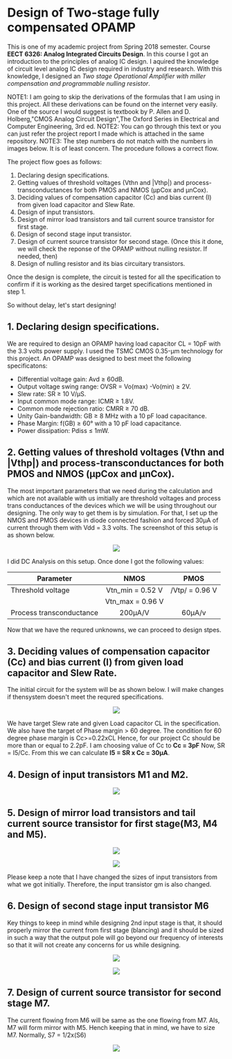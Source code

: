 # Design of Two-stage fully compensated OPAMP

This is one of my academic project from Spring 2018 semester. Course __EECT 6326: Analog Integrated Circuits Design__. In this course I got an introduction to the principles of analog IC design. I aquired the knowledge of circuit level analog IC design required in industry and research. With this knowledge, I designed an _Two stage Operational Amplifier with miller compensation and programmable nulling resistor_.

NOTE1:  I am going to skip the derivations of the formulas that I am using in this project. All these derivations can be found on the internet very easily. One of the source I would suggest is textbook by P. Allen and D. Holberg,"CMOS Analog Circuit Design",The Oxford Series in Electrical and Computer Engineering, 3rd ed.
NOTE2: You can go through this text or you can just refer the project report I made which is attached in the same repository.
NOTE3: The step numbers do not match with the numbers in images below. It is of least concern. The procedure follows a correct flow.


The project flow goes as follows:
1. Declaring design specifications.
2. Getting values of threshold voltages (Vthn and |Vthp|) and process-transconductances for both PMOS and NMOS (μpCox and μnCox).
3. Deciding values of compensation capacitor (Cc) and bias current (I) from given load capacitor and Slew Rate.
4. Design of input transistors.
5. Design of mirror load transistors and tail current source transistor for first stage.
6. Design of second stage input transistor.
7. Design of current source transistor for second stage. (Once this it done, we will check the reponse of the OPAMP without nulling resistor. If needed, then)
8. Design of nulling resistor and its bias circuitary transistors.

Once the design is complete, the circuit is tested for all the specification to confirm if it is working as the desired target specifications mentioned in step 1.

So without delay, let's start designing!

## 1. Declaring design specifications.
We are required to design an OPAMP having load capacitor CL = 10pF with the 3.3 volts power supply. I used the TSMC CMOS 0.35-μm technology for this project. An OPAMP was designed to best meet the following specificatons:
- Differential voltage gain: Avd ≥ 60dB.
- Output voltage swing range: OVSR = Vo(max) -Vo(min) ≥ 2V.
- Slew rate: SR ≥ 10 V/μS.
- Input common mode range: ICMR ≥ 1.8V.
- Common mode rejection ratio: CMRR ≥ 70 dB.
- Unity Gain-bandwidth: GB ≥ 8 MHz with a 10 pF load capacitance.
- Phase Margin: f(GB) ≥ 60° with a 10 pF load capacitance.
- Power dissipation: Pdiss ≤ 1mW.

## 2. Getting values of threshold voltages (Vthn and |Vthp|) and process-transconductances for both PMOS and NMOS (μpCox and μnCox).
The most important parameters that we need during the calculation and which are not available with us imitially are threshold voltages and process trans conductances of the devices which we will be using throughout our designing. The only way to get them is by simulation. For that, I set up the NMOS and PMOS devices in diode connected fashion and forced 30μA of current through them with Vdd = 3.3 volts. The screenshot of this setup is as shown below.

<p align="center">
<img src = "https://github.com/akash10295/Design-of-two-stage-fully-compensated-OPAMP/blob/master/Screenshots/vth_ucox.jpg" />
</p>

I did DC Analysis on this setup. Once done I got the following values:

| Parameter                | NMOS             | PMOS           |
| ------------------------ |:----------------:| :-------------:|
| Threshold voltage        | Vtn_min = 0.52 V | /Vtp/ = 0.96 V |
|                          | Vtn_max = 0.96 V |                |
| Process transconductance | 200μA/V          |         60μA/v |

Now that we have the requred unknowns, we can proceed to design stpes.

## 3. Deciding values of compensation capacitor (Cc) and bias current (I) from given load capacitor and Slew Rate.
The initial circuit for the system will be as shown below. I will make changes if thensystem doesn't meet the requred specifications.

<p align="center">
<img src = "https://github.com/akash10295/Design-of-two-stage-fully-compensated-OPAMP/blob/master/Screenshots/Without%20nulling%20resistor.jpg" />
</p>

We have target Slew rate and given Load capacitor CL in the specification. We also have the target of Phase margin > 60 degree.
The condition for 60 degree phase margin is Cc>=0.22xCL Hence, for our project Cc should be more than or equal to 2.2pF. I am choosing value of Cc to **Cc = 3pF**
Now, SR = I5/Cc. From this we can calculate **I5 = SR x Cc = 30μA**.


## 4. Design of input transistors M1 and M2.
<p align="center">
<img src = "https://github.com/akash10295/Design-of-two-stage-fully-compensated-OPAMP/blob/master/Screenshots/Step%202.jpg" />
</p>

## 5. Design of mirror load transistors and tail current source transistor for first stage(M3, M4 and M5).
<p align="center">
<img src = "https://github.com/akash10295/Design-of-two-stage-fully-compensated-OPAMP/blob/master/Screenshots/Step%203.jpg" />
</p>

<p align="center">
<img src = "https://github.com/akash10295/Design-of-two-stage-fully-compensated-OPAMP/blob/master/Screenshots/Step%204.jpg" />
</p>

Please keep a note that I have changed the sizes of input transistors from what we got initially. Therefore, the input transistor gm is also changed.


## 6. Design of second stage input transistor M6
Key things to keep in mind while designing 2nd input stage is that, it should properly mirror the current from first stage (blancing) and it should be sized in such a way that the output pole will go beyond our frequency of interests so that it will not create any concerns for us while designing.

<p align="center">
<img src = "https://github.com/akash10295/Design-of-two-stage-fully-compensated-OPAMP/blob/master/Screenshots/Step%205a.jpg" />
</p>
<p align="center">
<img src = "https://github.com/akash10295/Design-of-two-stage-fully-compensated-OPAMP/blob/master/Screenshots/Step%205b.jpg" />
</p>

## 7. Design of current source transistor for second stage M7.
The current flowing from M6 will be same as the one flowing from M7. Als, M7 will form mirror with M5. Hench keeping that in mind, we have to size M7. Normally, S7 = 1/2x(S6)
<p align="center">
<img src = "https://github.com/akash10295/Design-of-two-stage-fully-compensated-OPAMP/blob/master/Screenshots/Step%206.jpg" />
</p>
